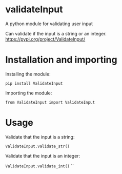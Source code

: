 # validateInput
A python module for validating user input

Can validate if the input is a string or an integer.
https://pypi.org/project/ValidateInput/

# Installation and importing
Installing the module:

`pip install ValidateInput`


Importing the module:

`from ValidateInput import ValidateInput`

# Usage

Validate that the input is a string:

`ValidateInput.validate_str()`

Validate that the input is an integer:

`ValidateInput.validate_int()`
``
